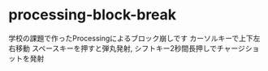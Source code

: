 # processing-block-break
学校の課題で作ったProcessingによるブロック崩しです
カーソルキーで上下左右移動
スペースキーを押すと弾丸発射, シフトキー2秒間長押しでチャージショットを発射
